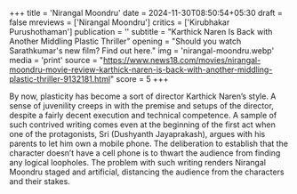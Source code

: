 +++
title = 'Nirangal Moondru'
date = 2024-11-30T08:50:54+05:30
draft = false
mreviews = ['Nirangal Moondru']
critics = ['Kirubhakar Purushothaman']
publication = ''
subtitle = "Karthick Naren Is Back with Another Middling Plastic Thriller"
opening = "Should you watch Sarathkumar's new film? Find out here."
img = 'nirangal-moondru.webp'
media = 'print'
source = "https://www.news18.com/movies/nirangal-moondru-movie-review-karthick-naren-is-back-with-another-middling-plastic-thriller-9132181.html"
score = 5
+++

By now, plasticity has become a sort of director Karthick Naren’s style. A sense of juvenility creeps in with the premise and setups of the director, despite a fairly decent execution and technical competence. A sample of such contrived writing comes even at the beginning of the first act when one of the protagonists, Sri (Dushyanth Jayaprakash), argues with his parents to let him own a mobile phone. The deliberation to establish that the character doesn’t have a cell phone is to thwart the audience from finding any logical loopholes. The problem with such writing renders Nirangal Moondru staged and artificial, distancing the audience from the characters and their stakes.
